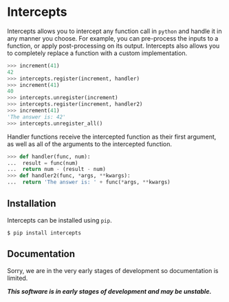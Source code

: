 Intercepts
==========

Intercepts allows you to intercept any function call in `python` and handle it in any manner you choose. For example, you can pre-process the inputs to a function, or apply post-processing on its output. Intercepts also allows you to completely replace a function with a custom implementation.

```python
>>> increment(41)
42
>>> intercepts.register(increment, handler)
>>> increment(41)
40
>>> intercepts.unregister(increment)
>>> intercepts.register(increment, handler2)
>>> increment(41)
'The answer is: 42'
>>> intercepts.unregister_all()
```

Handler functions receive the intercepted function as their first argument, as well as all of the arguments to the intercepted function.

```python
>>> def handler(func, num):
...  result = func(num)
...  return num - (result - num)
>>> def handler2(func, *args, **kwargs):
...  return 'The answer is: ' + func(*args, **kwargs)
```

Installation
------------

Intercepts can be installed using `pip`.

    $ pip install intercepts

Documentation
-------------

Sorry, we are in the very early stages of development so documentation is limited.

***This software is in early stages of development and may be unstable.***
